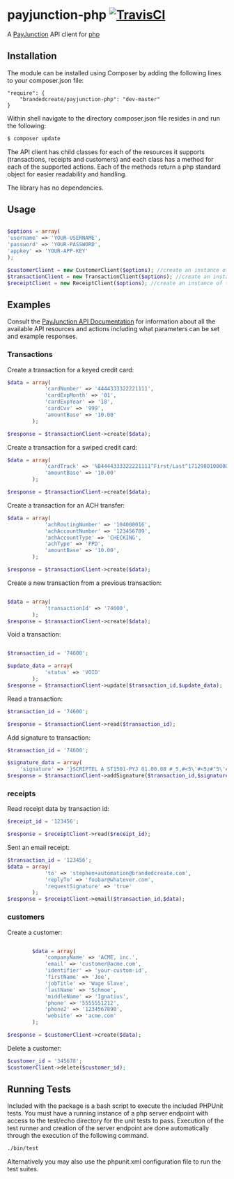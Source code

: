 # payjunction-php [![TravisCI][travis-img-url]][travis-ci-url]
[travis-img-url]: https://travis-ci.org/andrewjwolf/payjunction-php.svg?branch=master
[travis-ci-url]: http://travis-ci.org/andrewjwolf/payjunction-php

A [PayJunction](https://www.payjunction.com/) API client for [php](http://http://php.net/)


Installation
------------

The module can be installed using Composer by adding the following lines to your composer.json file:

    "require": {
        "brandedcreate/payjunction-php": "dev-master"
    }

Within shell navigate to the directory composer.json file resides in and run the following:

```bash
$ composer update
```


The API client has child classes for each of the resources it supports (transactions, receipts and customers) and each class has a method for each of the supported actions.
Each of the methods return a php standard object for easier readability and handling.

The library has no dependencies.


Usage
------------

```php

$options = array(
'username' => 'YOUR-USERNAME',
'password' => 'YOUR-PASSWORD',
'appkey' => 'YOUR-APP-KEY'
);

$customerClient = new CustomerClient($options); //create an instance of the Customer Client
$transactionClient = new TransactionClient($options); //create an instance of the Transaction Client
$receiptClient = new ReceiptClient($options); //create an instance of the ReceiptClient
```

Examples
------------
Consult the [PayJunction API
Documentation](https://developer.payjunction.com/documentation/) for
information about all the available API resources and actions including what
parameters can be set and example responses.


### Transactions
Create a transaction for a keyed credit card:
```php
$data = array(
            'cardNumber' => '4444333322221111',
            'cardExpMonth' => '01',
            'cardExpYear' => '18',
            'cardCvv' => '999',
            'amountBase' => '10.00'
        );

$response = $transactionClient->create($data);

```

Create a transaction for a swiped credit card:
```php
$data = array(
            'cardTrack' => '%B4444333322221111^First/Last^1712980100000?;4444333322221111=1712980100000?',
            'amountBase' => '10.00'
        );

$response = $transactionClient->create($data);
```

Create a transaction for an ACH transfer:
```php
$data = array(
            'achRoutingNumber' => '104000016',
            'achAccountNumber' => '123456789',
            'achAccountType' => 'CHECKING',
            'achType' => 'PPD',
            'amountBase' => '10.00',
        );

$response = $transactionClient->create($data);
```

Create a new transaction from a previous transaction:
```php

$data = array(
            'transactionId' => '74600',
        );
$response = $transactionClient->create($data);
```

Void a transaction:
```php

$transaction_id = '74600';

$update_data = array(
            'status' => 'VOID'
        );
$response = $transactionClient->update($transaction_id,$update_data);

```

Read a transaction:
```php
$transaction_id = '74600';

$response = $transactionClient->read($transaction_id);
```

Add signature to transaction:
```php
$transaction_id = '74600';

$signature_data = array(
    'signature' => '}SCRIPTEL A ST1501-PYJ 01.00.08 #_5,#<5\'#<5z#"5\'#"5=#"6t#"7m#<7/#>8,#:9\'#+a\'#|b\'$Mcz$Mdv$Meo$Me\'$Mfm$Mfq$Mfr$Mfq$Me[$New$Od-$Pc[$Qco$Sbr$Uat$W9t$Z8v$>7z$+6=%M6w%Q6q%T6n%V6o%Y6s%"6\'%_7o%?7,%+8s%{8[%|9z^Maq^Na-^Nbp^Obv^Obx^Oby^Obv^Pbq^Qa/^Rau^Sam^U9-^V9x^Y9v^"9u^>9v^+9x&M9,&Q9=&Uao&Zat&>ay&{a-*Pa/*Ta/*Xa-*<az*?as*|9[(O9w(R8=(U8r(X7,(Z7q("6/(<6z(<6w("6u("6t(Z6t(Y6t(X6v(W6\'(U7m(R7\'(P8u(M9q*|9[*{ay*|a\(Mbt(Pby(Sbz(Wbx("bs(?a[({axAO9\AS9xAV9nAY8-A"8xA_8wA>8yA?8/A?9rA?9/A?awA>boA<b/AZcyAWdsARemAMe/(?fx(Zgo(Tgx(Pg-*|g-*?gz*_gr*"f;*Yfr*Ye\'*Zd\*<dv*?c[*|cz(Pct(Vcr(<cs({cuAQcxAXcyA>czBMcxBTcvBYcrB>cmB|b.CQbvCUbmCXa\'C<aoC?9\'C+9nC|8yDM7\DM7wDM6[DM6xDM6qC|5[C{5/C+5.C:5=C>6qC_6,C<7qC<7.C_8rC_8.C>9sC?9;C+awC{bmDMbzDPcmDScvDVc-DYc[D<doD>dsD:dxD{d-D{d[D|etD{e.D:frD>f-D"gqDWgyDSg;DMhmC>hnCYg\CUg-CQgtCNf;CMfqCMevCNd-CQdoCTc\'CXctC<cpC+cmDPb[DVb[D<b\D|coERcrEXcuE>cyFMc-FSc[FXdqF_dtF+dvGOdvGRdrGVdoGYc;G<cxG?cpG+b.G{btG|a/G|asG|9.G{9rG:8;G>8xGZ8sGW8qGS8qGO8sF:8yF"8[FV9xFRaoFOa/FNbxFMcpFMc.FNdtFQd/FTerFXe\'F<e\F+fqGOfuGTfvGYftG>fpG|e[HPe\'HSeuHWenHZd.H_dwH:dqH|c\IOc;IRc.IVc-IYc.I_c;I:c[I|doJOdrJRdvJUdzJXd/J"enJ_euJ:e\'J|e[KOfrKRfwKUfzKWf,KXf-KWf-KVf,KSf\'KOfzJ:fyJYfxJRfxI+fyIYfzIQfzH+fzHZfxHVfvHSfsHQfqHPfoHPfmHPe[HQe/HRe\'HTewHVerHZenH>d=IMd-ISdzIYdxI?dxJNdxJSdzJWd-J"d=J>eoJ:etJ{ezJ|e/KNe\KOfqKPftKQfvKRfxKSfyKTfxKVfvKWftKWfrKXfq ]');
$response = $transactionClient->addSignature($transaction_id,$signature_data);
```

### receipts
Read receipt data by transaction id:
```php
$receipt_id = '123456';

$response = $receiptClient->read($receipt_id);
```

Sent an email receipt:
```php
$transaction_id = '123456';
$data = array(
            'to' => 'stephen+automation@brandedcreate.com',
            'replyTo' => 'foobar@whatever.com',
            'requestSignature' => 'true'
        );
$response = $receiptClient->email($transaction_id,$data);
```

### customers
Create a customer:
```php

        $data = array(
            'companyName' => 'ACME, inc.',
            'email' => 'customer@acme.com',
            'identifier' => 'your-custom-id',
            'firstName' => 'Joe',
            'jobTitle' => 'Wage Slave',
            'lastName' => 'Schmoe',
            'middleName' => 'Ignatius',
            'phone' => '5555551212',
            'phone2' => '1234567890',
            'website' => 'acme.com'
        );

$response = $customerClient->create($data);
```

Delete a customer:
```php
$customer_id = '345678';
$customerClient->delete($customer_id);
```

## Running Tests
Included with the package is a bash script to execute the included PHPUnit tests.
You must have a running instance of a php server endpoint with access to the test/echo directory for the unit tests to pass.
Execution of the test runner and creation of the server endpoint are done automatically through the execution of the following command.

```bash
./bin/test
```

Alternatively you may also use the phpunit.xml configuration file to run the test suites.